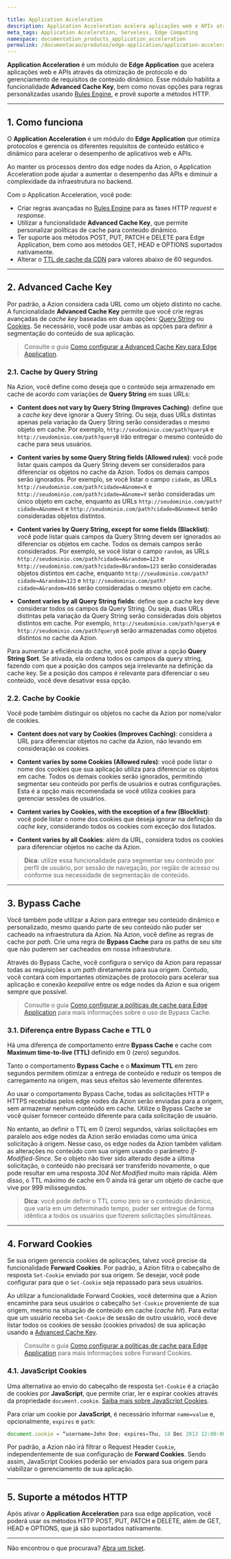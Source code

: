 ```yaml
---

title: Application Acceleration
description: Application Acceleration acelera aplicações web e APIs através da otimização de protocolo e do gerenciamento de requisitos de conteúdo dinâmico.
meta_tags: Application Acceleration, Serveless, Edge Computing
namespace: documentation_products_application_acceleration
permalink: /documentacao/produtos/edge-application/application-acceleration/
---
```


**Application Acceleration** é um módulo de **Edge Application** que acelera aplicações web e APIs através da otimização de protocolo e do gerenciamento de requisitos de conteúdo dinâmico. Esse módulo habilita a funcionalidade **Advanced Cache Key**, bem como novas opções para regras personalizadas usando [Rules Engine](/pt-br/documentacao/produtos/edge-application/rules-engine/), e provê suporte a métodos HTTP.

---

## 1. Como funciona

O **Application Acceleration** é um módulo do **Edge Application** que otimiza protocolos e gerencia os diferentes requisitos de conteúdo estático e dinâmico para acelerar o desempenho de aplicativos web e APIs.

Ao manter os processos dentro dos edge nodes da Azion, o Application Acceleration pode ajudar a aumentar o desempenho das APIs e diminuir a complexidade da infraestrutura no backend.

Com o Application Acceleration, você pode:

- Criar regras avançadas no [Rules Engine](/pt-br/documentacao/produtos/edge-application/rules-engine/) para as fases HTTP *request* e *response*.
- Utilizar a funcionalidade **Advanced Cache Key**, que permite personalizar políticas de cache para conteúdo dinâmico.
- Ter suporte aos métodos POST, PUT, PATCH e DELETE para Edge Application, bem como aos métodos GET, HEAD e OPTIONS suportados nativamente.
- Alterar o [TTL de cache da CDN](/pt-br/documentacao/produtos/edge-application/edge-caching/#cdn-cache-settings) para valores abaixo de 60 segundos.

---

## 2. Advanced Cache Key

Por padrão, a Azion considera cada URL como um objeto distinto no cache. A funcionalidade **Advanced Cache Key** permite que você crie regras avançadas de *cache key* baseadas em duas opções: [Query String](#cache-by-query-string) ou [Cookies](#cache-by-cookie). Se necessário, você pode usar ambas as opções para definir a segmentação do conteúdo de sua aplicação.

> Consulte o guia [Como configurar a Advanced Cache Key para Edge Application](/pt-br/documentacao/produtos/guias/desempenho-apis-sites-application-acceleration/).

### 2.1. Cache by Query String

Na Azion, você define como deseja que o conteúdo seja armazenado em cache de acordo com variações de **Query String** em suas URLs:

- **Content does not vary by Query String (Improves Caching)**: define que a *cache key* deve ignorar a Query String. Ou seja, duas URLs distintas apenas pela variação da Query String serão consideradas o mesmo objeto em cache. Por exemplo, `http://seudominio.com/path?queryA` e `http://seudominio.com/path?queryB` irão entregar o mesmo conteúdo do cache para seus usuários.

- **Content varies by some Query String fields (Allowed rules)**: você pode listar quais campos da Query String devem ser considerados para diferenciar os objetos no cache da Azion. Todos os demais campos serão ignorados. Por exemplo, se você listar o campo `cidade`, as URLs `http://seudominio.com/path?cidade=A&nome=X` e `http://seudominio.com/path?cidade=A&nome=Y` serão consideradas um único objeto em cache, enquanto as URLs `http://seudominio.com/path?cidade=A&nome=X` e `http://seudominio.com/path?cidade=B&nome=X` serão consideradas objetos distintos.

- **Content varies by Query String, except for some fields (Blacklist)**: você pode listar quais campos da Query String devem ser ignorados ao diferenciar os objetos em cache. Todos os demais campos serão considerados. Por exemplo, se você listar o campo `random`, as URLs `http://seudominio.com/path?cidade=A&random=123` e `http://seudominio.com/path?cidade=B&random=123` serão consideradas objetos distintos em cache, enquanto `http://seudominio.com/path?cidade=A&random=123` e `http://seudominio.com/path?cidade=A&random=456` serão consideradas o mesmo objeto em cache.

- **Content varies by all Query String fields**: define que a cache key deve considerar todos os campos da Query String. Ou seja, duas URLs distintas pela variação da Query String serão consideradas dois objetos distintos em cache. Por exemplo, `http://seudominio.com/path?queryA` e `http://seudominio.com/path?queryB` serão armazenadas como objetos distintos no cache da Azion.

Para aumentar a eficiência do cache, você pode ativar a opção **Query String Sort**. Se ativada, ela ordena todos os campos da query string, fazendo com que a posição dos campos seja irrelevante na definição da cache key. Se a posição dos campos é relevante para diferenciar o seu conteúdo, você deve desativar essa opção.

### 2.2. Cache by Cookie

Você pode também distinguir os objetos no cache da Azion por nome/valor de cookies.

- **Content does not vary by Cookies (Improves Caching)**:  considera a URL para diferenciar objetos no cache da Azion, não levando em consideração os cookies.

- **Content varies by some Cookies (Allowed rules)**: você pode listar o nome dos cookies que sua aplicação utiliza para diferenciar os objetos em cache. Todos os demais cookies serão ignorados, permitindo segmentar seu conteúdo por perfis de usuários e outras configurações. Esta é a opção mais recomendada se você utiliza cookies para gerenciar sessões de usuários.

- **Content varies by Cookies, with the exception of a few (Blocklist)**: você pode listar o nome dos cookies que deseja ignorar na definição da *cache key*, considerando todos os cookies com exceção dos listados.

- **Content varies by all Cookies**: além da URL, considera todos os cookies para diferenciar objetos no cache da Azion.

> **Dica**: utilize essa funcionalidade para segmentar seu conteúdo por perfil de usuário, por sessão de navegação, por região de acesso ou conforme sua necessidade de segmentação de conteúdo.

---

## 3. Bypass Cache

Você também pode utilizar a Azion para entregar seu conteúdo dinâmico e personalizado, mesmo quando parte de seu conteúdo não puder ser cacheado na infraestrutura da Azion. Na Azion, você define as regras de cache por *path*. Crie uma regra de **Bypass Cache** para os paths de seu site que não puderem ser cacheados em nossa infraestrutura.

Através do Bypass Cache, você configura o serviço da Azion para repassar todas as requisições a um *path* diretamente para sua origem. Contudo, você contará com importantes otimizações de protocolo para acelerar sua aplicação e conexão *keepalive* entre os edge nodes da Azion e sua origem sempre que possível.

> Consulte o guia [Como configurar a políticas de cache para Edge Application](/pt-br/documentacao/produtos/guias/edge-caching/#bypass-cache) para mais informações sobre o uso de Bypass Cache.

### 3.1. Diferença entre Bypass Cache e TTL 0

Há uma diferença de comportamento entre **Bypass Cache** e cache com **Maximum time-to-live (TTL)** definido em 0 (zero) segundos.

Tanto o comportamento **Bypass Cache** e o **Maximum TTL** em zero segundos permitem otimizar a entrega de conteúdo e reduzir os tempos de carregamento na origem, mas seus efeitos são levemente diferentes.

Ao usar o comportamento Bypass Cache, todas as solicitações HTTP e HTTPS recebidas pelos edge nodes da Azion serão enviadas para a origem, sem armazenar nenhum conteúdo em cache. Utilize o Bypass Cache se você quiser fornecer conteúdo diferente para cada solicitação de usuário.

No entanto, ao definir o TTL em 0 (zero) segundos, várias solicitações em paralelo aos edge nodes da Azion serão enviadas como uma única solicitação à origem. Nesse caso, os edge nodes da Azion também validam as alterações no conteúdo com sua origem usando o parâmetro *If-Modified-Since*. Se o objeto não tiver sido alterado desde a última solicitação, o conteúdo não precisará ser transferido novamente, o que pode resultar em uma resposta *304 Not Modified* muito mais rápida. Além disso, o TTL máximo de cache em 0 ainda irá gerar um objeto de cache que vive por 999 milissegundos.

> **Dica**: você pode definir o TTL como zero se o conteúdo dinâmico, que varia em um determinado tempo, puder ser entregue de forma idêntica a todos os usuários que fizerem solicitações simultâneas.

---

## 4. Forward Cookies

Se sua origem gerencia cookies de aplicações, talvez você precise da funcionalidade **Forward Cookies**. Por padrão, a Azion filtra o cabeçalho de resposta `Set-Cookie` enviado por sua origem. Se desejar, você pode configurar para que o `Set-Cookie` seja repassado para seus usuários.

Ao utilizar a funcionalidade Forward Cookies, você determina que a Azion encaminhe para seus usuários o cabeçalho `Set-Cookie` proveniente de sua origem, mesmo na situação de conteúdo em cache (*cache hit*). Para evitar que um usuário receba `Set-Cookie` de sessão de outro usuário, você deve listar todos os cookies de sessão (cookies privados) de sua aplicação usando a [Advanced Cache Key](#cache-by-cookie).

> Consulte o guia [Como configurar a políticas de cache para Edge Application](/pt-br/documentacao/produtos/guias/edge-caching/#forward-cookies) para mais informações sobre Forward Cookies.

### 4.1. JavaScript Cookies

Uma alternativa ao envio do cabeçalho de resposta `Set-Cookie` é a criação de cookies por **JavaScript**, que permite criar, ler e expirar cookies através da propriedade `document.cookie`. [Saiba mais sobre JavaScript Cookies](https://www.w3schools.com/js/js_cookies.asp).

Para criar um cookie por **JavaScript**, é necessário informar `name=value` e, opcionalmente, `expires` e `path`:

```javascript
document.cookie = “username=John Doe; expires=Thu, 18 Dec 2013 12:00:00 UTC; path=/”;
```

Por padrão, a Azion não irá filtrar o Request Header `Cookie`, independentemente de sua configuração de **Forward Cookies**. Sendo assim, JavaScript Cookies poderão ser enviados para sua origem para viabilizar o gerenciamento de sua aplicação.

---

## 5. Suporte a métodos HTTP
Após ativar o **Application Acceleration** para sua edge application, você poderá usar os métodos HTTP POST, PUT, PATCH e DELETE, além de GET, HEAD e OPTIONS, que já são suportados nativamente.

---

Não encontrou o que procurava? [Abra um ticket](https://tickets.azion.com/pt-BR/support/login/).
